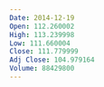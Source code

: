 ```yaml
---
Date: 2014-12-19
Open: 112.260002
High: 113.239998
Low: 111.660004
Close: 111.779999
Adj Close: 104.979164
Volume: 88429800
---
```


